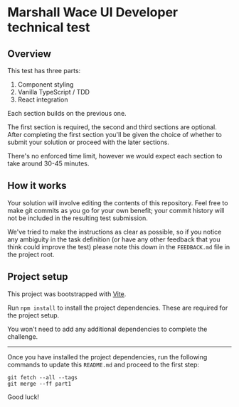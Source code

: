 # Marshall Wace UI Developer technical test

## Overview

This test has three parts:

1. Component styling
2. Vanilla TypeScript / TDD
3. React integration

Each section builds on the previous one.

The first section is required, the second and third sections are optional. After completing the first section you'll be given the choice of whether to submit your solution or proceed with the later sections.

There's no enforced time limit, however we would expect each section to take around 30-45 minutes.

## How it works

Your solution will involve editing the contents of this repository. Feel free to make git commits as you go for your own benefit; your commit history will not be included in the resulting test submission.

We've tried to make the instructions as clear as possible, so if you notice any ambiguity in the task definition (or have any other feedback that you think could improve the test) please note this down in the `FEEDBACK.md` file in the project root.

## Project setup

This project was bootstrapped with [Vite](https://vitejs.dev/guide/).

Run `npm install` to install the project dependencies. These are required for the project setup.

You won't need to add any additional dependencies to complete the challenge.

---

Once you have installed the project dependencies, run the following commands to update this `README.md` and proceed to the first step:

```
git fetch --all --tags
git merge --ff part1
```

Good luck!
